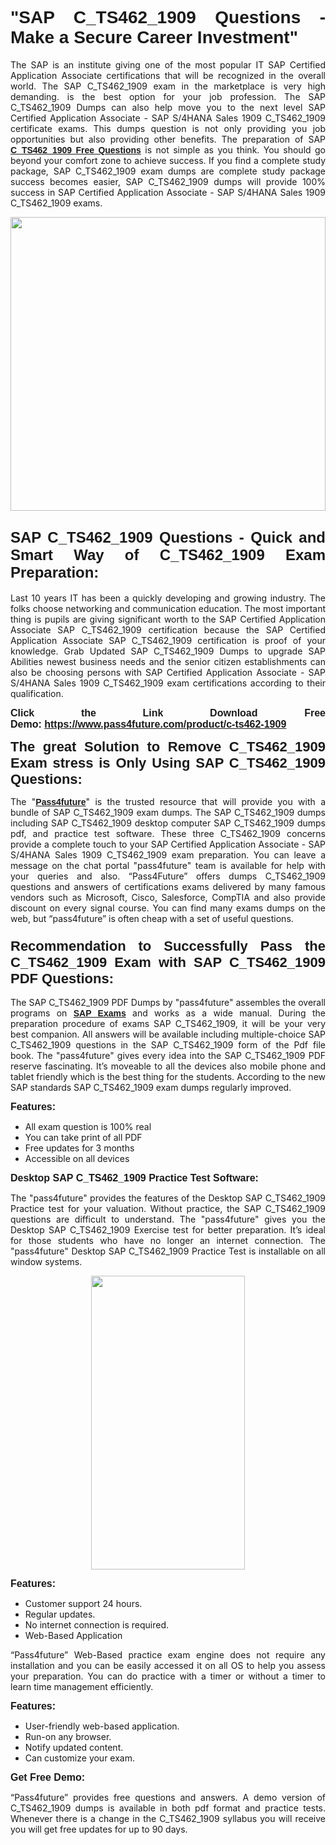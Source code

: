 
<h1 style="text-align: justify;"><span style="font-family:Tahoma,Geneva,sans-serif;"><strong>"SAP C_TS462_1909 Questions - Make a Secure Career Investment"</strong></span></h1>

<p style="text-align: justify;">The SAP is an institute giving one of the most popular IT SAP Certified Application Associate certifications that will be recognized in the overall world. The SAP C_TS462_1909 exam in the marketplace is very high demanding. is the best option for your job profession. The SAP C_TS462_1909 Dumps can also help move you to the next level SAP Certified Application Associate - SAP S/4HANA Sales 1909 C_TS462_1909 certificate exams. This dumps question is not only providing you job opportunities but also providing other benefits. The preparation of SAP <span style="font-family:Tahoma,Geneva,sans-serif;"><strong><a href="https://www.pass4future.com/questions/sap/c-ts462-1909">C_TS462_1909 Free Questions</a></strong></span> is not simple as you think. You should go beyond your comfort zone to achieve success. If you find a complete study package, SAP C_TS462_1909 exam dumps are complete study package success becomes easier, SAP C_TS462_1909 dumps will provide 100% success in SAP Certified Application Associate - SAP S/4HANA Sales 1909 C_TS462_1909 exams.</p>

<p style="text-align: justify;"><a href="https://www.pass4future.com/product/c-ts462-1909"><img alt="" src="https://lh3.googleusercontent.com/pw/AM-JKLVhEO4I138wJzOepD3laGU-R1M7eT-OTYdow6pCESip26lSeaxxzS9BVWUKuzj1e3L_MoxCfVgBEvV8ODwl1LGzlZbt6HJm3NXXplPwnYiBfuYM_eQCcVVRMaAwHdsl3AhHOZS-up7mzwmd4i4EpEGq=w1112-h625-no?authuser=0" style="width: 100%; height: 470px;" /></a></p>

<h2 style="text-align: justify;"><span style="font-size:24px;"><strong><span style="font-family:Tahoma,Geneva,sans-serif;">SAP C_TS462_1909 Questions - Quick and Smart Way of C_TS462_1909 Exam Preparation:</span></strong></span></h2>

<p style="text-align: justify;">Last 10 years IT has been a quickly developing and growing industry. The folks choose networking and communication education. The most important thing is pupils are giving significant worth to the SAP Certified Application Associate SAP C_TS462_1909 certification because the SAP Certified Application Associate SAP C_TS462_1909 certification is proof of your knowledge. Grab Updated SAP C_TS462_1909 Dumps to upgrade SAP Abilities newest business needs and the senior citizen establishments can also be choosing persons with SAP Certified Application Associate - SAP S/4HANA Sales 1909 C_TS462_1909 exam certifications according to their qualification.</p>

<p style="text-align: justify;"><strong><span style="font-family:Lucida Sans Unicode,Lucida Grande,sans-serif;"><span style="font-size:16px;">Click the Link Download Free Demo: <a href="https://www.pass4future.com/product/c-ts462-1909">https://www.pass4future.com/product/c-ts462-1909</a></span></span></strong></p>

<p style="text-align: justify;"><strong><span style="font-size:22px;"><span style="font-family:Tahoma,Geneva,sans-serif;">The great Solution to Remove C_TS462_1909 Exam stress is Only Using SAP C_TS462_1909 Questions:</span></span></strong></p>

<p style="text-align: justify;">The "<span style="font-family:Lucida Sans Unicode,Lucida Grande,sans-serif;"><a href="https://www.pass4future.com/"><strong>Pass4future</strong></a></span>" is the trusted resource that will provide you with a bundle of SAP C_TS462_1909 exam dumps. The SAP C_TS462_1909 dumps including SAP C_TS462_1909 desktop computer SAP C_TS462_1909 dumps pdf, and practice test software. These three C_TS462_1909 concerns provide a complete touch to your SAP Certified Application Associate - SAP S/4HANA Sales 1909 C_TS462_1909 exam preparation. You can leave a message on the chat portal "pass4future" team is available for help with your queries and also. “Pass4Future” offers dumps C_TS462_1909 questions and answers of certifications exams delivered by many famous vendors such as Microsoft, Cisco, Salesforce, CompTIA and also provide discount on every signal course. You can find many exams dumps on the web, but “pass4future” is often cheap with a set of useful questions.</p>

<h3 style="text-align: justify;"><span style="font-size:22px;"><strong><span style="font-family:Tahoma,Geneva,sans-serif;">Recommendation to Successfully Pass the C_TS462_1909 Exam with SAP C_TS462_1909 PDF Questions:</span></strong></span></h3>

<p style="text-align: justify;">The SAP C_TS462_1909 PDF Dumps by "pass4future" assembles the overall programs on <span style="font-family:Lucida Sans Unicode,Lucida Grande,sans-serif;"><strong><a href="https://www.pass4future.com/sap">SAP Exams</a></strong></span> and works as a wide manual. During the preparation procedure of exams SAP C_TS462_1909, it will be your very best companion. All answers will be available including multiple-choice SAP C_TS462_1909 questions in the SAP C_TS462_1909 form of the Pdf file book. The "pass4future" gives every idea into the SAP C_TS462_1909 PDF reserve fascinating. It’s moveable to all the devices also mobile phone and tablet friendly which is the best thing for the students. According to the new SAP standards SAP C_TS462_1909 exam dumps regularly improved.</p>

<p style="text-align: justify;"><span style="font-family:Lucida Sans Unicode,Lucida Grande,sans-serif;"><span style="font-size:16px;"><strong>Features:</strong></span></span></p>

<ul>
	<li style="text-align: justify;">All exam question is 100% real</li>
	<li style="text-align: justify;">You can take print of all PDF</li>
	<li style="text-align: justify;">Free updates for 3 months </li>
	<li style="text-align: justify;">Accessible on all devices</li>
</ul>

<p style="text-align: justify;"><span style="font-family:Tahoma,Geneva,sans-serif;"><span style="font-size:16px;"><strong>Desktop SAP C_TS462_1909 Practice Test Software:</strong></span></span></p>

<p style="text-align: justify;">The "pass4future" provides the features of the Desktop SAP C_TS462_1909 Practice test for your valuation. Without practice, the SAP C_TS462_1909 questions are difficult to understand. The "pass4future" gives you the Desktop SAP C_TS462_1909 Exercise test for better preparation. It’s ideal for those students who have no longer an internet connection. The "pass4future" Desktop SAP C_TS462_1909 Practice Test is installable on all window systems.</p>

<p style="text-align: center;"><a href="https://www.pass4future.com/product/c-ts462-1909"><img alt="" src="https://lh3.googleusercontent.com/pw/AM-JKLV3yUm3jiqqIo1xIsj1VJ_UeysYexQY-pRYO0rIFl3vg11QZioN-gzffpw2AfKqFynWuvoXOreWrWS0swpr4xmOSWfwII2jvatteuqrfxiWGFBSHPiZUCoi33jqeymK5dmu-0enyX6tayRCAMHw05jv=s625-no?authuser=0" style="width: 70%; height: 470px;" /></a></p>

<p style="text-align: justify;"><span style="font-size:16px;"><span style="font-family:Lucida Sans Unicode,Lucida Grande,sans-serif;"><strong>Features:</strong></span></span></p>

<ul>
	<li style="text-align: justify;">Customer support 24 hours. </li>
	<li style="text-align: justify;">Regular updates. </li>
	<li style="text-align: justify;">No internet connection is required.</li>
	<li style="text-align: justify;">Web-Based Application</li>
</ul>

<p style="text-align: justify;">“Pass4future” Web-Based practice exam engine does not require any installation and you can be easily accessed it on all OS to help you assess your preparation. You can do practice with a timer or without a timer to learn time management efficiently.</p>

<p style="text-align: justify;"><strong><span style="font-size:16px;"><span style="font-family:Lucida Sans Unicode,Lucida Grande,sans-serif;">Features:</span></span></strong></p>

<ul>
	<li style="text-align: justify;">User-friendly web-based application.</li>
	<li style="text-align: justify;">Run-on any browser. </li>
	<li style="text-align: justify;">Notify updated content.</li>
	<li style="text-align: justify;">Can customize your exam.</li>
</ul>

<p style="text-align: justify;"><span style="font-size:16px;"><span style="font-family:Lucida Sans Unicode,Lucida Grande,sans-serif;"><strong>Get Free Demo:</strong></span></span></p>

<p style="text-align: justify;">“Pass4future” provides free questions and answers. A demo version of C_TS462_1909 dumps is available in both pdf format and practice tests. Whenever there is a change in the C_TS462_1909 syllabus you will receive you will get free updates for up to 90 days. </p>

